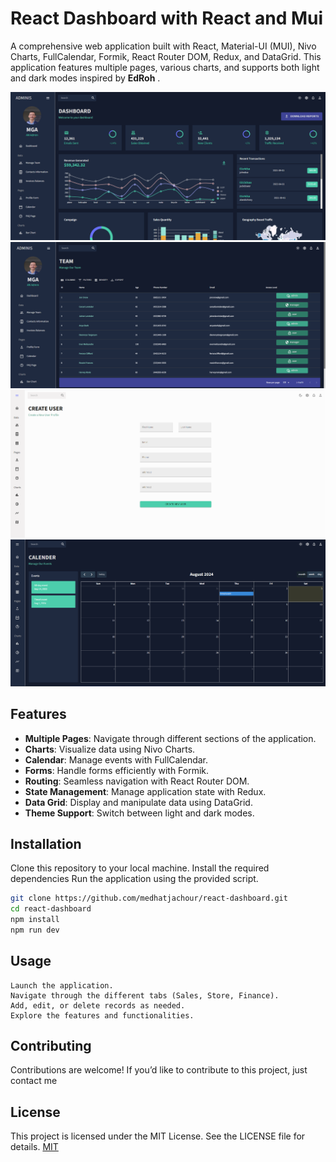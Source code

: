 # React Dashboard with React and Mui
A comprehensive web application built with React, Material-UI (MUI), Nivo Charts, FullCalendar, Formik, React Router DOM, Redux, and DataGrid. This application features multiple pages, various charts, and supports both light and dark modes inspired by **EdRoh** .

![alt text](https://github.com/medhatjachour/react-dashboard/blob/main/sample/4.png?raw=true)
![alt text](https://github.com/medhatjachour/react-dashboard/blob/main/sample/1.png?raw=true)
![alt text](https://github.com/medhatjachour/react-dashboard/blob/main/sample/2.png?raw=true)
![alt text](https://github.com/medhatjachour/react-dashboard/blob/main/sample/3.png?raw=true)
## Features

- **Multiple Pages**: Navigate through different sections of the application.
- **Charts**: Visualize data using Nivo Charts.
- **Calendar**: Manage events with FullCalendar.
- **Forms**: Handle forms efficiently with Formik.
- **Routing**: Seamless navigation with React Router DOM.
- **State Management**: Manage application state with Redux.
- **Data Grid**: Display and manipulate data using DataGrid.
- **Theme Support**: Switch between light and dark modes.

## Installation


Clone this repository to your local machine.
Install the required dependencies
Run the application using the provided script.

```bash
git clone https://github.com/medhatjachour/react-dashboard.git
cd react-dashboard
npm install
npm run dev
```

## Usage
```
Launch the application.
Navigate through the different tabs (Sales, Store, Finance).
Add, edit, or delete records as needed.
Explore the features and functionalities.
```

## Contributing

Contributions are welcome! If you’d like to contribute to this project, just contact me

## License
This project is licensed under the MIT License. See the LICENSE file for details.
[MIT](https://choosealicense.com/licenses/mit/)